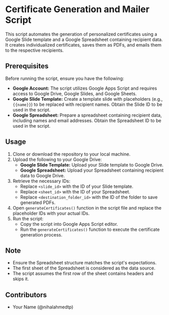 # Certificate Generation and Mailer Script

This script automates the generation of personalized certificates using a Google Slide template and a Google Spreadsheet containing recipient data. It creates individualized certificates, saves them as PDFs, and emails them to the respective recipients.

## Prerequisites

Before running the script, ensure you have the following:

- **Google Account:** The script utilizes Google Apps Script and requires access to Google Drive, Google Slides, and Google Sheets.
- **Google Slide Template:** Create a template slide with placeholders (e.g., `{{name}}`) to be replaced with recipient names. Obtain the Slide ID to be used in the script.
- **Google Spreadsheet:** Prepare a spreadsheet containing recipient data, including names and email addresses. Obtain the Spreadsheet ID to be used in the script.

## Usage

1. Clone or download the repository to your local machine.
2. Upload the following to your Google Drive:
   - **Google Slide Template:** Upload your Slide template to Google Drive.
   - **Google Spreadsheet:** Upload your Spreadsheet containing recipient data to Google Drive.
3. Retrieve the necessary IDs:
   - Replace `<slide_id>` with the ID of your Slide template.
   - Replace `<sheet_id>` with the ID of your Spreadsheet.
   - Replace `<destination_folder_id>` with the ID of the folder to save generated PDFs.
4. Open `generateCertificates()` function in the script file and replace the placeholder IDs with your actual IDs.
5. Run the script:
   - Copy the script into Google Apps Script editor.
   - Run the `generateCertificates()` function to execute the certificate generation process.

## Note

- Ensure the Spreadsheet structure matches the script's expectations.
- The first sheet of the Spreadsheet is considered as the data source.
- The script assumes the first row of the sheet contains headers and skips it.

## Contributors

- Your Name (@nihalahmedtp)